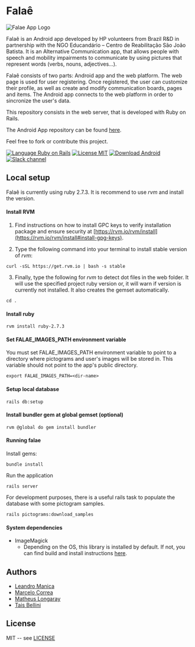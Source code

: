 # Falaê
![Falae App Logo](./app/assets/images/og_image_falae_widescreen.png?raw=true)

Falaê is an Android app developed by HP volunteers from Brazil R&D in partnership with the NGO Educandário – Centro de Reabilitação São João Batista. It is an Alternative Communication app, that allows people with speech and mobility impairments to communicate by using pictures that represent words (verbs, nouns, adjectives…).

Falaê consists of two parts: Android app and the web platform. The web page is used for user registering. Once registered, the user can customize their profile, as well as create and modify communication boards, pages and items. The Android app connects to the web platform in order to sincronize the user's data.

This repository consists in the web server, that is developed with Ruby on Rails.

The Android App repository can be found [here](https://github.com/marcelorcorrea/falae-android).

Feel free to fork or contribute this project.

[![Language Ruby on Rails](https://img.shields.io/badge/Language-Ruby_on_Rails-red.svg)](https://rubyonrails.org/)
[![License MIT](https://img.shields.io/badge/License-MIT-blue.svg)](LICENSE)
[![Download Android](https://img.shields.io/badge/Download-Google_Play_Store-yellow.svg)](https://play.google.com/store/apps/details?id=org.falaeapp.falae)
[![Slack channel](https://img.shields.io/badge/Chat-Slack-yellow.svg)](https://falaeapp.slack.com)

## Local setup

Falaê is currently using ruby 2.7.3. It is recommend to use *rvm* and install the version.

#### Install RVM

1. Find instructions on how to install GPC keys to verify installation package and ensure security at [https://rvm.io/rvm/install](https://rvm.io/rvm/install#install-gpg-keys).

2. Type the following command into your terminal to install stable version of *rvm*:
```
curl -sSL https://get.rvm.io | bash -s stable
```
3. Finally, type the following for *rvm* to detect dot files in the web folder. It will use the specified project ruby version or, it will warn if version is currently not installed. It also creates the gemset automatically.
```
cd .
```

#### Install ruby
```
rvm install ruby-2.7.3
```

#### Set FALAE_IMAGES_PATH environment variable

You must set FALAE_IMAGES_PATH environment variable to point to a directory where pictograms and user's images will be stored in. This variable should not point to the app's public directory.
```
export FALAE_IMAGES_PATH=<dir-name>
```

#### Setup local database
```
rails db:setup
```

#### Install bundler gem at global gemset (optional)
```
rvm @global do gem install bundler
```

#### Running falae

Install gems:
```
bundle install
```

Run the application
```
rails server
```

For development purposes, there is a useful rails task to populate the database with some pictogram samples.
```
rails pictograms:download_samples
```

#### System dependencies

* ImageMagick
  * Depending on the OS, this library is installed by default. If not, you can find build and install instructions [here](https://imagemagick.org/script/index.php).

## Authors

* [Leandro Manica](https://github.com/leandrohmanica)
* [Marcelo Correa](https://github.com/marcelorcorrea)
* [Matheus Longaray](https://github.com/longaraymatheus)
* [Tais Bellini](https://github.com/taisbellini)

## License

MIT -- see [LICENSE](LICENSE)
